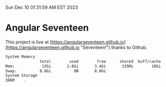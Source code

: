 Sun Dec 10 01:31:59 AM EST 2023

# Angular Seventeen


This project is live at [https://angularseventeen.github.io](https://angularseventeen.github.io "Seventeen!") thanks to Github.

```bash
System Memory
               total        used        free      shared  buff/cache   available
Mem:            15Gi       2.0Gi       3.4Gi       335Mi        10Gi        13Gi
Swap:          8.0Gi          0B       8.0Gi
System Storage
386M	.
```
